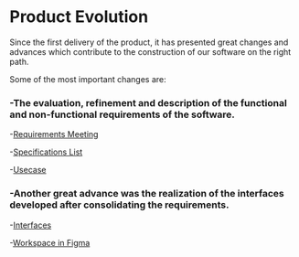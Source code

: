 # Product Evolution

Since the first delivery of the product, it has presented great changes and advances which contribute to the construction of our software on the right path.

Some of the most important changes are:


### **-The evaluation, refinement and description of the functional and non-functional requirements of the software.**

-[Requirements Meeting](https://alumnosuady-my.sharepoint.com/:w:/g/personal/a20201678_alumnos_uady_mx/Eb1QI9tDeN1KmUMv-QTzXJkB5PcP3dex-ydqEOx6acBRQQ?e=VKPil0)

-[Specifications List](https://alumnosuady-my.sharepoint.com/:w:/g/personal/a20201678_alumnos_uady_mx/EZFFIG2df9hKuCqC534GU5kBR2fjqRtZVS5roDdb6fXd7w?e=o5WgET)

-[Usecase](https://github.com/EduardoMatos05/ProyectoFIS/blob/Pablo/other%20artifacts/usecase%20(2).png?raw=true)

### **-Another great advance was the realization of the interfaces developed after consolidating the requirements.**

-[Interfaces](https://github.com/EduardoMatos05/ProyectoFIS/blob/Eduardo/other%20artifacts/interfaces.png?raw=true)

-[Workspace in Figma](https://www.figma.com/file/IBvMQLGx13mbhDdYmRxOet/UAY!?type=design&node-id=0%3A1&mode=design&t=d29MJYJAjPiGZNTw-1)


